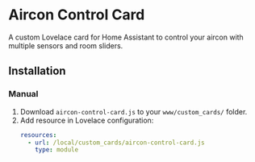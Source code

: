 # Aircon Control Card

A custom Lovelace card for Home Assistant to control your aircon with multiple sensors and room sliders.

## Installation

### Manual

1. Download `aircon-control-card.js` to your `www/custom_cards/` folder.
2. Add resource in Lovelace configuration:
   ```yaml
   resources:
     - url: /local/custom_cards/aircon-control-card.js
       type: module
